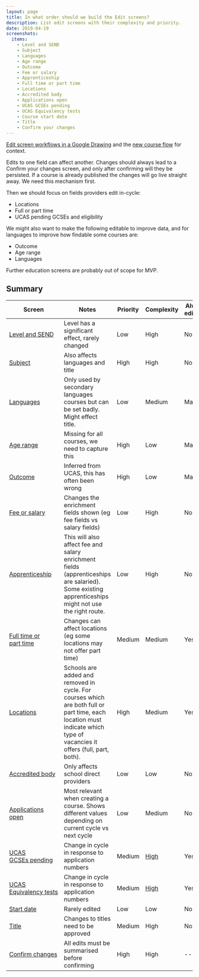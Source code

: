 ```yaml
---
layout: page
title: In what order should we build the Edit screens?
description: List edit screens with their complexity and priority.
date: 2019-04-19
screenshots:
  items:
    - Level and SEND
    - Subject
    - Languages
    - Age range
    - Outcome
    - Fee or salary
    - Apprenticeship
    - Full time or part time
    - Locations
    - Accredited body
    - Applications open
    - UCAS GCSEs pending
    - UCAS Equivalency tests
    - Course start date
    - Title
    - Confirm your changes
---
```


[Edit screen workflows in a Google Drawing](https://docs.google.com/drawings/d/1OrJYSTmRSJD2GEAWFnr2lXLNo7A9J9GDsPMQUm0Pi0M/edit) and the [new course flow](https://docs.google.com/drawings/d/1DAhz464j1XDyQPoOH0adIwAceUwuGU1rqsWkVn8ZQ8I/edit) for context.

Edits to one field can affect another. Changes should always lead to a Confirm your changes screen, and only after confirming will they be persisted. If a course is already published the changes will go live straight away. We need this mechanism first.

Then we should focus on fields providers edit in-cycle:

* Locations
* Full or part time
* UCAS pending GCSEs and eligibility

We might also want to make the following editable to improve data, and for languages to improve how findable some courses are:

* Outcome
* Age range
* Languages

Further education screens are probably out of scope for MVP.

## Summary

| Screen | Notes | Priority | Complexity | Always editable |
|-|-|-|-|-|
| [Level and SEND](#level-and-send) | Level has a significant effect, rarely changed | Low | High | No |
| [Subject](#subject) | Also affects languages and title | High | High | No |
| [Languages](#languages) | Only used by secondary languages courses but can be set badly. Might effect title. | Low | Medium | Maybe |
| [Age range](#age-range) | Missing for all courses, we need to capture this | High | Low | Maybe |
| [Outcome](#outcome) | Inferred from UCAS, this has often been wrong | High | Low | Maybe |
| [Fee or salary](#fee-or-salary) | Changes the enrichment fields shown (eg fee fields vs salary fields) | Low | High | No |
| [Apprenticeship](#apprenticeship) | This will also affect fee and salary enrichment fields (apprenticeships are salaried). Some existing apprenticeships might not use the right route. | Low | High | No |
| [Full time or part&nbsp;time](#full-time-or-part-time) | Changes can affect locations (eg some locations may not offer part time)  | Medium | Medium | Yes |
| [Locations](#locations) | Schools are added and removed in cycle. For courses which are both full or part time, each location must indicate which type of vacancies it offers (full, part, both). | High | Medium | Yes |
| [Accredited body](#accredited-body) | Only affects school direct providers | Low | Low | No |
| [Applications open](#applications-open) | Most relevant when creating a course. Shows different values depending on current cycle vs next cycle | Low | Medium | No |
| [UCAS GCSEs&nbsp;pending](#ucas-gcses-pending) | Change in cycle in response to application numbers | Medium | [High](/publish-teacher-training-courses/minimum-course-requirements-logic) | Yes |
| [UCAS Equivalency&nbsp;tests](#ucas-equivalency-tests) | Change in cycle in response to application numbers | Medium | [High](/publish-teacher-training-courses/minimum-course-requirements-logic) | Yes |
| [Start date](#course-start-date) | Rarely edited | Low | Low | No |
| [Title](#title) | Changes to titles need to be approved | Medium | High | No |
| [Confirm changes](#confirm-your-change) | All edits must be summarised before confirming | High | High | -- |

